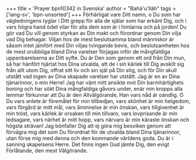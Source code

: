 +++
title = 'Prayer bpn10342 in Svenska'
author = "Bahá'u'lláh"
tags = ['lang-sv', 'bpn-unsorted']
+++
Förhärligat vare Ditt namn, o Du som har vägledningens tyglar i Ditt grepp för alla de själar som har erkänt Dig, och i vars högra hand ödet vilar för alla dem som är i himlarna och på jorden! Du 
gör vad Du vill genom styrkan av Din makt och förordnar genom Din vilja vad Dig behagar. Viljan hos de mest beslutsamma bland människor är såsom intet jämfört med Din viljas tvingande bevis, och beslutsamheten hos de mest orubbliga bland Dina varelser förjagas inför de mångfaldiga uppenbarelserna av Ditt syfte.
Du är Den som genom ett ord från Din mun, så har hänfört hjärtat hos Dina utvalda, att de i sin kärlek till Dig avskilt sig från allt utom Dig, offrat sitt liv och sin själ på Din stig, och för Din skull utstått vad ingen av Dina skapade varelser har utstått.
Jag är en av Dina tjänarinnor, o min Herre! Jag har vänt mitt ansikte mot Din barmhärtighets boning och har sökt Dina mångfaldiga gåvors under, enär min kropps alla lemmar förkunnar att Du är den Allvälgörande, Han vars nåd är oändlig.
O Du vars anlete är föremålet för min tillbedjan, vars skönhet är min helgedom, vars förgård är mitt mål, vars åminnelse är min önskan, vars tillgivenhet är min tröst, vars kärlek är orsaken till min tillvaro, vars lovprisande är min ledsagare, vars närhet är mitt hopp, vars närvaro är min käraste önskan och högsta strävan! Jag bönfaller Dig att ej göra mig besviken genom att förvägra mig det som Du förordnat för de utvalda bland Dina tjänarinnor, utan förse mig med denna och den kommande världens goda.
Du är i sanning skapelsens Herre. Det finns ingen Gud jämte Dig, den evigt Förlåtande, den mest Välgörande.
